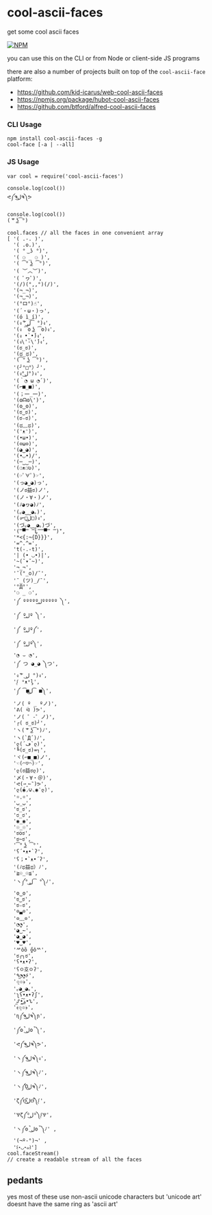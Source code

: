 # cool-ascii-faces

get some cool ascii faces

[![NPM](https://nodei.co/npm/cool-ascii-faces.png)](https://nodei.co/npm/cool-ascii-faces/)

you can use this on the CLI or from Node or client-side JS programs

there are also a number of projects built on top of the `cool-ascii-face` platform:

- https://github.com/kid-icarus/web-cool-ascii-faces
- https://npmjs.org/package/hubot-cool-ascii-faces
- https://github.com/btford/alfred-cool-ascii-faces

### CLI Usage

```
npm install cool-ascii-faces -g
cool-face [-a | --all]
```

### JS Usage

```
var cool = require('cool-ascii-faces')

console.log(cool())
ᕙ༼ຈل͜ຈ༽ᕗ

console.log(cool())
( ͝° ͜ʖ͡°)

cool.faces // all the faces in one convenient array
[ '( .-. )',
  '( .o.)',
  '( ° ͜ ʖ °)',
  '( ⚆ _ ⚆ )',
  '( ͡° ͜ʖ ͡°)',
  '( ︶︿︶)',
  '( ﾟヮﾟ)',
  '(/)(°,,°)(/)',
  '(¬_¬)',
  '(¬‿¬)',
  '(°ロ°)☝',
  '(´・ω・)っ',
  '(ó ì_í)',
  '(ง ͠° ͟ل͜ ͡°)ง',
  '(ง ͡ʘ ͜ʖ ͡ʘ)ง',
  '(ง •̀_•́)ง',
  '(ง\'̀-\'́)ง',
  '(ಠ_ಠ)',
  '(ಥ_ಥ)',
  '(͡° ͜ʖ ͡°)',
  '(╯°□°）╯',
  '(ง°ل͜°)ง',
  '(｀◔ ω ◔´)',
  '(⌐■_■)',
  '(；一_一)',
  '(ʘᗩʘ\')',
  '(ʘ‿ʘ)',
  '(ಠ‿ಠ)',
  '(ಠ⌣ಠ)',
  '(ಥ﹏ಥ)',
  '(ᵔᴥᵔ)',
  '(•ω•)',
  '(⊙ω⊙)',
  '(◕‿◕)',
  '(•◡•)/',
  '(─‿‿─)',
  '(❍ᴥ❍ʋ)',
  '(☞ﾟ∀ﾟ)☞',
  '(っ◕‿◕)っ',
  '(ノಠ益ಠ)ノ',
  '(ノ・∀・)ノ',
  '(ﾉ◕ヮ◕)ﾉ',
  '(｡◕‿‿◕｡)',
  '(ง⌐□ل͜□)ง',
  '(づ｡◕‿‿◕｡)づ',
  '(̿▀̿ ̿Ĺ̯̿̿▀̿ ̿)̄',
  '*<{:¬{D}}}',
  '=^.^=',
  't(-.-t)',
  '| (• ◡•)|',
  '~(˘▾˘~)',
  '¬_¬',
  '¯(°_o)/¯',
  '¯_(ツ)_/¯',
  '°Д°',
  '⚆ _ ⚆',
  '༼ ºººººل͟ººººº ༽',
  '༼ ºل͟º ༽',
  '༼ ºل͟º༼',
  '༼ ºل͟º༽',
  '◔ ⌣ ◔',
  '༼ つ ◕_◕ ༽つ',
  'ง ͠° ل͜ °)ง',
  'ᶘ ᵒᴥᵒᶅ',
  '༼ ͡■ل͜ ͡■༽',
  'ノ( º _ ºノ)',
  'ᕕ( ᐛ )ᕗ',
  'ノ( ゜-゜ノ)',
  '┌( ಠ_ಠ)┘',
  'ヽ( ͝° ͜ʖ͡°)ﾉ',
  'ヽ(`Д´)ﾉ',
  'ლ(´ڡ`ლ)',
  '╚(ಠ_ಠ)=┐',
  'ヾ(⌐■_■)ノ',
  '☜(⌒▽⌒)☞',
  'ლ(ಠ益ಠლ)',
  '〆(・∀・＠)',
  'ᕙ(⇀‸↼‶)ᕗ',
  'ლ(́◉◞౪◟◉‵ლ)',
  '☼.☼',
  'ب_ب',
  'ಠ_ಠ',
  'ರ_ರ',
  '◉_◉',
  '☉_☉',
  'ಠoಠ',
  'ಠ~ಠ',
  '͡° ͜ʖ ͡°',
  'ʕ´•ᴥ•`ʔ',
  'ʕ；•`ᴥ•´ʔ',
  '‎‎(ﾉಥ益ಥ）ﾉ',
  '≧☉_☉≦',
  'ヽ༼° ͟ل͜ ͡°༽ﾉ',
  'ʘ‿ʘ',
  'ಠ‿ಠ',
  'ಠ⌣ಠ',
  '⊙▃⊙',
  '⊙﹏⊙',
  '◔̯◔',
  '◕‿↼',
  '◕‿◕',
  '♥‿♥',
  'ᄽὁȍ ̪őὀᄿ',
  'ಠ╭╮ಠ',
  'ʕ•ᴥ•ʔ',
  'ʕㅇ호ㅇʔ',
  '٩◔̯◔۶',
  '๏̯͡๏﴿',
  '｡◕‿◕｡',
  'ʅʕ•ᴥ•ʔʃ',
  'ᔑ•ﺪ͟͠•ᔐ',
  '﴾͡๏̯͡๏﴿',
  'ɳ༼ຈل͜ຈ༽ɲ',
  '༼ʘ̚ل͜ʘ̚༽',
  'ᕙ༼ຈل͜ຈ༽ᕗ',
  'ヽ༼ຈل͜ຈ༽ง',
  'ヽ༼ຈل͜ຈ༽ﾉ',
  'ヽ༼Ὸل͜ຈ༽ﾉ',
  'ζ༼Ɵ͆ل͜Ɵ͆༽ᶘ',
  'Ѱζ༼ᴼل͜ᴼ༽ᶘѰ',
  'ヽ༼ʘ̚ل͜ʘ̚༽ﾉ' ,
  '(¬º-°)¬' ,
  '꒰･◡･๑꒱']
cool.faceStream()
// create a readable stream of all the faces
```

## pedants

yes most of these use non-ascii unicode characters but 'unicode art' doesnt have the same ring as 'ascii art'

